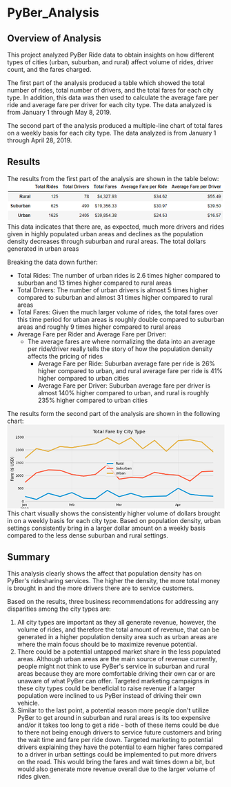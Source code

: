 # PyBer_Analysis


## Overview of Analysis

This project analyzed PyBer Ride data to obtain insights on how different types of cities (urban, suburban, and rural) affect volume of rides, driver count, and the fares charged.  

The first part of the analysis produced a table which showed the total number of rides, total number of drivers, and the total fares for each city type. In addition, this data was then used to calculate the average fare per ride and average fare per driver for each city type.  The data analyzed is from January 1 through May 8, 2019.

The second part of the analysis produced a multiple-line chart of total fares on a weekly basis for each city type.  The data analyzed is from January 1 through April 28, 2019.


## Results
The results from the first part of the analysis are shown in the table below:
![Pyber Summary Table](/analysis/PyBer_summary_table.png)
This data indicates that there are, as expected, much more drivers and rides given in highly populated urban areas and declines as the population density decreases through suburban and rural areas.  The total dollars generated in urban areas 

Breaking the data down further:
- Total Rides: The number of urban rides is 2.6 times higher compared to suburban and 13 times higher compared to rural areas
- Total Drivers: The number of urban drivers is almost 5 times higher compared to suburban and almost 31 times higher compared to rural areas
- Total Fares: Given the much larger volume of rides, the total fares over this time period for urban areas is roughly double compared to suburban areas and roughly 9 times higher compared to rural areas
- Average Fare per Rider and Average Fare per Driver:
	- The average fares are where normalizing the data into an average per ride/driver really tells the story of how the population density affects the pricing of rides
		- Average Fare per Ride: Suburban average fare per ride is 26% higher compared to urban, and rural average fare per ride is 41% higher compared to urban cities
		- Average Fare per Driver: Suburban average fare per driver is almost 140% higher compared to urban, and rural is roughly 235% higher compared to urban cities
		
The results form the second part of the analysis are shown in the following chart:
![Pyber Total Fare by City Type](/analysis/PyBer_fare_summary.png)
This chart visually shows the consistently higher volume of dollars brought in on a weekly basis for each city type.  Based on population density, urban settings consistently bring in a larger dollar amount on a weekly basis compared to the less dense suburban and rural settings.

## Summary
This analysis clearly shows the affect that population density has on PyBer's ridesharing services.  The higher the density, the more total money is brought in and the more drivers there are to service customers.

Based on the results, three business recommendations for addressing any disparities among the city types are:
1. All city types are important as they all generate revenue, however, the volume of rides, and therefore the total amount of revenue, that can be generated in a higher population density area such as urban areas are where the main focus should be to maximize revenue potential.
2. There could be a potential untapped market share in the less populated areas.  Although urban areas are the main source of revenue currently, people might not think to use PyBer's service in suburban and rural areas because they are more comfortable driving their own car or are unaware of what PyBer can offer.  Targeted marketing campaigns in these city types could be beneficial to raise revenue if a larger population were inclined to us PyBer instead of driving their own vehicle.
3. Similar to the last point, a potential reason more people don't utilize PyBer to get around in suburban and rural areas is its too expensive and/or it takes too long to get a ride - both of these items could be due to there not being enough drivers to service future customers and bring the wait time and fare per ride down.  Targeted marketing to potential drivers explaining they have the potential to earn higher fares compared to a driver in urban settings could be implemented to put more drivers on the road. This would bring the fares and wait times down a bit, but would also generate more revenue overall due to the larger volume of rides given.





